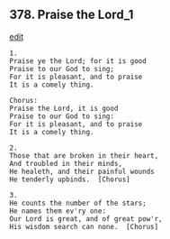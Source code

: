 
## 378.  Praise the Lord\_1
[edit](https://docs.google.com/document/d/1Qo8kU7d9yyEM_Leu5Pg2WoRgg%2DXt0A5K/edit?mode=html)



    1.
    Praise ye the Lord; for it is good
    Praise to our God to sing;
    For it is pleasant, and to praise 
    It is a comely thing.  

    Chorus:
    Praise the Lord, it is good
    Praise to our God to sing:
    For it is pleasant, and to praise
    It is a comely thing.

    2.
    Those that are broken in their heart,
    And troubled in their minds,
    He healeth, and their painful wounds
    He tenderly upbinds.  [Chorus]

    3.
    He counts the number of the stars;
    He names them ev'ry one:
    Our Lord is great, and of great pow'r,
    His wisdom search can none.  [Chorus]
